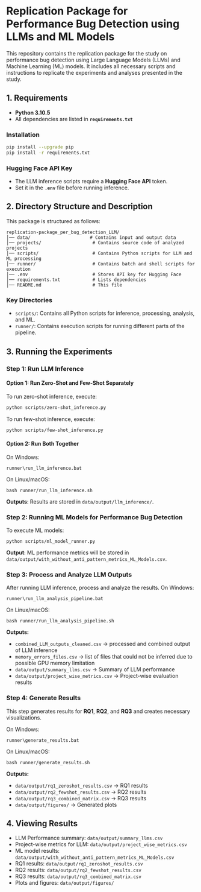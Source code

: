 # Replication Package for Performance Bug Detection using LLMs and ML Models

This repository contains the replication package for the study on performance bug detection using Large Language Models (LLMs) and Machine Learning (ML) models. It includes all necessary scripts and instructions to replicate the experiments and analyses presented in the study.


## 1. Requirements

- **Python 3.10.5**  
- All dependencies are listed in **`requirements.txt`**

### Installation

```bash
pip install --upgrade pip
pip install -r requirements.txt
```

### Hugging Face API Key

- The LLM inference scripts require a **Hugging Face API** token.  
- Set it in the **`.env`** file before running inference.

## 2. Directory Structure and Description

This package is structured as follows:

```plaintext
replication-package_per_bug_detection_LLM/
│── data/                      # Contains input and output data
│── projects/                   # Contains source code of analyzed projects
│── scripts/                    # Contains Python scripts for LLM and ML processing
│── runner/                     # Contains batch and shell scripts for execution
│── .env                        # Stores API key for Hugging Face
│── requirements.txt            # Lists dependencies
│── README.md                   # This file
```
### Key Directories
- ```scripts/```: Contains all Python scripts for inference, processing, analysis, and ML.
- ```runner/```: Contains execution scripts for running different parts of the pipeline.

## 3. Running the Experiments

### Step 1: Run LLM Inference

#### Option 1: Run Zero-Shot and Few-Shot Separately

To run zero-shot inference, execute:
```bash
python scripts/zero-shot_inference.py
```

To run few-shot inference, execute:
```bash
python scripts/few-shot_inference.py
```

#### Option 2: Run Both Together

On Windows:
```
runner\run_llm_inference.bat
```

On Linux/macOS:
```
bash runner/run_llm_inference.sh
```

**Outputs**: Results are stored in ```data/output/llm_inference/```.

### Step 2: Running ML Models for Performance Bug Detection
To execute ML models:
```
python scripts/ml_model_runner.py
```
**Output**: ML performance metrics will be stored in ```data/output/with_without_anti_pattern_metrics_ML_Models.csv```.

### Step 3: Process and Analyze LLM Outputs
After running LLM inference, process and analyze the results.
On Windows:
```
runner\run_llm_analysis_pipeline.bat
```

On Linux/macOS:
```
bash runner/run_llm_analysis_pipeline.sh
```
**Outputs:**
- ```combined_LLM_outputs_cleaned.csv``` → processed and combined output of LLM inference
- ```memory_errors_files.csv``` → list of files that could not be inferred due to possible GPU memory limitation
- ```data/output/summary_llms.csv``` → Summary of LLM performance
- ```data/output/project_wise_metrics.csv``` → Project-wise evaluation results

### Step 4: Generate Results
This step generates results for **RQ1**, **RQ2**, and **RQ3** and creates necessary visualizations.

On Windows:
```
runner\generate_results.bat
```

On Linux/macOS:
```
bash runner/generate_results.sh
```
**Outputs:**
- ```data/output/rq1_zeroshot_results.csv``` → RQ1 results
- ```data/output/rq2_fewshot_results.csv``` → RQ2 results
- ```data/output/rq3_combined_matrix.csv``` → RQ3 results
- ```data/output/figures/``` → Generated plots

## 4. Viewing Results
- LLM Performance summary: ```data/output/summary_llms.csv```
- Project-wise metrics for LLM: ```data/output/project_wise_metrics.csv```
- ML model results: ```data/output/with_without_anti_pattern_metrics_ML_Models.csv```
- RQ1 results: ```data/output/rq1_zeroshot_results.csv```
- RQ2 results: ```data/output/rq2_fewshot_results.csv```
- RQ3 results: ```data/output/rq3_combined_matrix.csv```
- Plots and figures: ```data/output/figures/```